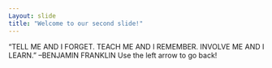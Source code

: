 ```yaml
---
Layout: slide
title: "Welcome to our second slide!"
---
```

“TELL ME AND I FORGET. TEACH ME AND I REMEMBER. INVOLVE ME AND I LEARN.” –BENJAMIN FRANKLIN
Use the left arrow to go back!
